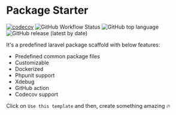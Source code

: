 # Package Starter

[![codecov](https://codecov.io/gh/hans-thomas/package-starter/branch/master/graph/badge.svg?token=X1D6I0JLSZ)](https://codecov.io/gh/hans-thomas/package-starter)
![GitHub Workflow Status](https://img.shields.io/github/actions/workflow/status/hans-thomas/package-starter/php.yml)
![GitHub top language](https://img.shields.io/github/languages/top/hans-thomas/package-starter)
![GitHub release (latest by date)](https://img.shields.io/github/v/release/hans-thomas/package-starter)

It's a predefined laravel package scaffold with below features:

- Predefined common package files
- Customizable
- Dockerized
- Phpunit support
- Xdebug
- GitHub action
- Codecov support

Click on `Use this template` and then, create something amazing 🔥
